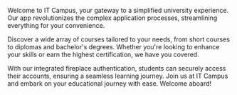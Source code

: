 Welcome to IT Campus, your gateway to a simplified university experience. Our app revolutionizes the complex application processes, streamlining everything for your convenience.

Discover a wide array of courses tailored to your needs, from short courses to diplomas and bachelor's degrees. Whether you're looking to enhance your skills or earn the highest certification, we have you covered.

With our integrated fireplace authentication, students can securely access their accounts, ensuring a seamless learning journey. Join us at IT Campus and embark on your educational journey with ease. Welcome aboard!
